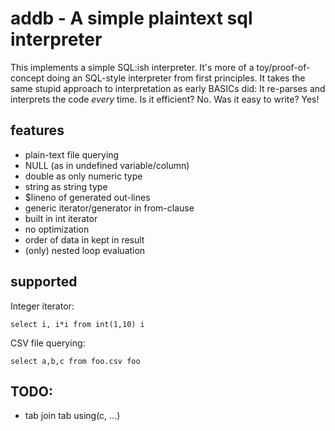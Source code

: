 # addb - A simple plaintext sql interpreter

This implements a simple SQL:ish interpreter. It's more of a toy/proof-of-concept doing an SQL-style interpreter from first principles. It takes the same stupid approach to interpretation as early BASICs did: It re-parses and interprets the code *every* time. Is it efficient? No. Was it easy to write? Yes!

## features

- plain-text file querying
- NULL (as in undefined variable/column)
- double as only numeric type
- string as string type
- $lineno of generated out-lines
- generic iterator/generator in from-clause
- built in int iterator
- no optimization
- order of data in kept in result
- (only) nested loop evaluation

## supported

Integer iterator:

    select i, i*i from int(1,10) i

CSV file querying:

    select a,b,c from foo.csv foo

## TODO:

- tab join tab using(c, ...)



